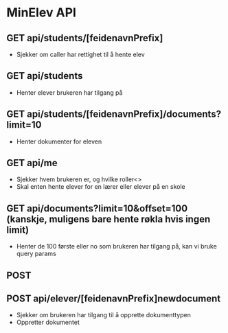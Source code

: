 # MinElev API

## GET api/students/[feidenavnPrefix]
- Sjekker om caller har rettighet til å hente elev

## GET api/students
- Henter elever brukeren har tilgang på

## GET api/students/[feidenavnPrefix]/documents?limit=10
- Henter dokumenter for eleven

## GET api/me
- Sjekker hvem brukeren er, og hvilke roller<>
- Skal enten hente elever for en lærer eller elever på en skole

## GET api/documents?limit=10&offset=100 (kanskje, muligens bare hente røkla hvis ingen limit)
- Henter de 100 første eller no som brukeren har tilgang på, kan vi bruke query params

## POST 

## POST api/elever/[feidenavnPrefix]newdocument
- Sjekker om brukeren har tilgang til å opprette dokumenttypen
- Oppretter dokumentet